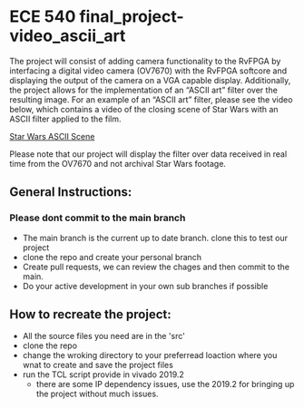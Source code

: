 # ECE 540 final_project-video_ascii_art


The project will consist of adding camera functionality to the RvFPGA by interfacing a digital video camera (OV7670) with the RvFPGA softcore and displaying the output of the camera on a VGA capable display. Additionally, the project allows for the implementation of an “ASCII art” filter over the resulting image.
For an example of an “ASCII art” filter, please see the video below, which contains a video of the closing scene of Star Wars with an ASCII filter applied to the film.

[Star Wars ASCII Scene](https://www.youtube.com/watch?v=oIu5un8mIcI)

Please note that our project will display the filter over data received in real time from the OV7670 and not archival Star Wars footage.


## General Instructions:

  ### Please dont commit to the main branch
  * The main branch is the current up to date branch. clone this to test our project
  * clone the repo and create your personal branch
  * Create pull requests, we can review the chages and then commit to the main.
  * Do your active development in your own sub branches if possible
  
## How to recreate the project: <under development>

  * All the source files you need are in the 'src'
  * clone the repo
  * change the wroking directory to your preferread loaction where you wnat to create and save the project files
  * run the TCL script provide in vivado 2019.2
    * there are some IP dependency issues, use the 2019.2 for bringing up the project without much issues.  


